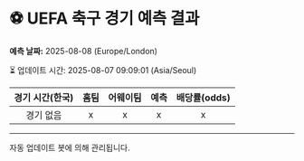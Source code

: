 # ⚽️ UEFA 축구 경기 예측 결과

**예측 날짜:** 2025-08-08 (Europe/London)

⏳ 업데이트 시간: 2025-08-07 09:09:01 (Asia/Seoul)

| 경기 시간(한국) | 홈팀 | 어웨이팀 | 예측 | 배당률(odds) |
|:-------------:|:-----:|:-------:|:-----:|:------------:|
| 경기 없음 | x | x | x | x |

---
자동 업데이트 봇에 의해 관리됩니다.
